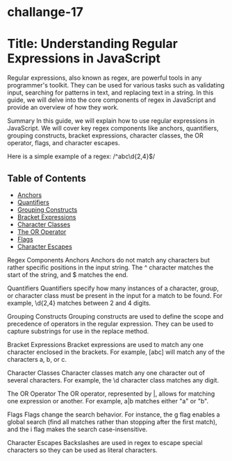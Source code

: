 # challange-17
# Title: Understanding Regular Expressions in JavaScript
Regular expressions, also known as regex, are powerful tools in any programmer's toolkit. They can be used for various tasks such as validating input, searching for patterns in text, and replacing text in a string. In this guide, we will delve into the core components of regex in JavaScript and provide an overview of how they work.

Summary
In this guide, we will explain how to use regular expressions in JavaScript. We will cover key regex components like anchors, quantifiers, grouping constructs, bracket expressions, character classes, the OR operator, flags, and character escapes.

Here is a simple example of a regex: /^abc\d{2,4}$/

## Table of Contents

- [Anchors](#anchors)
- [Quantifiers](#quantifiers)
- [Grouping Constructs](#grouping-constructs)
- [Bracket Expressions](#bracket-expressions)
- [Character Classes](#character-classes)
- [The OR Operator](#the-or-operator)
- [Flags](#flags)
- [Character Escapes](#character-escapes)

Regex Components
Anchors
Anchors do not match any characters but rather specific positions in the input string. The ^ character matches the start of the string, and $ matches the end.

Quantifiers
Quantifiers specify how many instances of a character, group, or character class must be present in the input for a match to be found. For example, \d{2,4} matches between 2 and 4 digits.

Grouping Constructs
Grouping constructs are used to define the scope and precedence of operators in the regular expression. They can be used to capture substrings for use in the replace method.

Bracket Expressions
Bracket expressions are used to match any one character enclosed in the brackets. For example, [abc] will match any of the characters a, b, or c.

Character Classes
Character classes match any one character out of several characters. For example, the \d character class matches any digit.

The OR Operator
The OR operator, represented by |, allows for matching one expression or another. For example, a|b matches either "a" or "b".

Flags
Flags change the search behavior. For instance, the g flag enables a global search (find all matches rather than stopping after the first match), and the i flag makes the search case-insensitive.

Character Escapes
Backslashes are used in regex to escape special characters so they can be used as literal characters.

